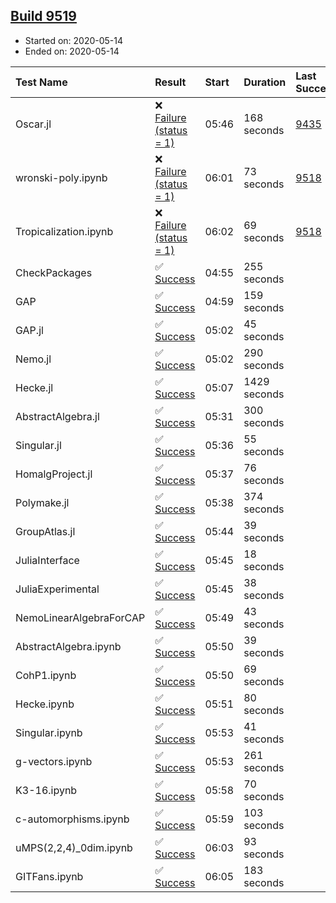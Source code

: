 ## [Build 9519](https://oscarci.mathematik.uni-kl.de/job/oscar/9519/)

* Started on: 2020-05-14
* Ended on: 2020-05-14

| Test Name    | Result | Start | Duration | Last Success | First Failure |
|:-------------|:-------|:------|:---------|:-------------|:--------------|
| Oscar.jl | ❌ [Failure (status = 1)](https://oscarci.mathematik.uni-kl.de/job/oscar/9519/artifact/logs/build-9519/Oscar.jl.log) | 05:46 | 168 seconds | [9435](https://oscarci.mathematik.uni-kl.de/job/oscar/9435/) | [9436](https://oscarci.mathematik.uni-kl.de/job/oscar/9436/) |
| wronski-poly.ipynb | ❌ [Failure (status = 1)](https://oscarci.mathematik.uni-kl.de/job/oscar/9519/artifact/logs/build-9519/wronski-poly.ipynb.log) | 06:01 | 73 seconds | [9518](https://oscarci.mathematik.uni-kl.de/job/oscar/9518/) | [9519](https://oscarci.mathematik.uni-kl.de/job/oscar/9519/) |
| Tropicalization.ipynb | ❌ [Failure (status = 1)](https://oscarci.mathematik.uni-kl.de/job/oscar/9519/artifact/logs/build-9519/Tropicalization.ipynb.log) | 06:02 | 69 seconds | [9518](https://oscarci.mathematik.uni-kl.de/job/oscar/9518/) | [9519](https://oscarci.mathematik.uni-kl.de/job/oscar/9519/) |
| CheckPackages | ✅ [Success](https://oscarci.mathematik.uni-kl.de/job/oscar/9519/artifact/logs/build-9519/CheckPackages.log) | 04:55 | 255 seconds |  |  |
| GAP | ✅ [Success](https://oscarci.mathematik.uni-kl.de/job/oscar/9519/artifact/logs/build-9519/GAP.log) | 04:59 | 159 seconds |  |  |
| GAP.jl | ✅ [Success](https://oscarci.mathematik.uni-kl.de/job/oscar/9519/artifact/logs/build-9519/GAP.jl.log) | 05:02 | 45 seconds |  |  |
| Nemo.jl | ✅ [Success](https://oscarci.mathematik.uni-kl.de/job/oscar/9519/artifact/logs/build-9519/Nemo.jl.log) | 05:02 | 290 seconds |  |  |
| Hecke.jl | ✅ [Success](https://oscarci.mathematik.uni-kl.de/job/oscar/9519/artifact/logs/build-9519/Hecke.jl.log) | 05:07 | 1429 seconds |  |  |
| AbstractAlgebra.jl | ✅ [Success](https://oscarci.mathematik.uni-kl.de/job/oscar/9519/artifact/logs/build-9519/AbstractAlgebra.jl.log) | 05:31 | 300 seconds |  |  |
| Singular.jl | ✅ [Success](https://oscarci.mathematik.uni-kl.de/job/oscar/9519/artifact/logs/build-9519/Singular.jl.log) | 05:36 | 55 seconds |  |  |
| HomalgProject.jl | ✅ [Success](https://oscarci.mathematik.uni-kl.de/job/oscar/9519/artifact/logs/build-9519/HomalgProject.jl.log) | 05:37 | 76 seconds |  |  |
| Polymake.jl | ✅ [Success](https://oscarci.mathematik.uni-kl.de/job/oscar/9519/artifact/logs/build-9519/Polymake.jl.log) | 05:38 | 374 seconds |  |  |
| GroupAtlas.jl | ✅ [Success](https://oscarci.mathematik.uni-kl.de/job/oscar/9519/artifact/logs/build-9519/GroupAtlas.jl.log) | 05:44 | 39 seconds |  |  |
| JuliaInterface | ✅ [Success](https://oscarci.mathematik.uni-kl.de/job/oscar/9519/artifact/logs/build-9519/JuliaInterface.log) | 05:45 | 18 seconds |  |  |
| JuliaExperimental | ✅ [Success](https://oscarci.mathematik.uni-kl.de/job/oscar/9519/artifact/logs/build-9519/JuliaExperimental.log) | 05:45 | 38 seconds |  |  |
| NemoLinearAlgebraForCAP | ✅ [Success](https://oscarci.mathematik.uni-kl.de/job/oscar/9519/artifact/logs/build-9519/NemoLinearAlgebraForCAP.log) | 05:49 | 43 seconds |  |  |
| AbstractAlgebra.ipynb | ✅ [Success](https://oscarci.mathematik.uni-kl.de/job/oscar/9519/artifact/logs/build-9519/AbstractAlgebra.ipynb.log) | 05:50 | 39 seconds |  |  |
| CohP1.ipynb | ✅ [Success](https://oscarci.mathematik.uni-kl.de/job/oscar/9519/artifact/logs/build-9519/CohP1.ipynb.log) | 05:50 | 69 seconds |  |  |
| Hecke.ipynb | ✅ [Success](https://oscarci.mathematik.uni-kl.de/job/oscar/9519/artifact/logs/build-9519/Hecke.ipynb.log) | 05:51 | 80 seconds |  |  |
| Singular.ipynb | ✅ [Success](https://oscarci.mathematik.uni-kl.de/job/oscar/9519/artifact/logs/build-9519/Singular.ipynb.log) | 05:53 | 41 seconds |  |  |
| g-vectors.ipynb | ✅ [Success](https://oscarci.mathematik.uni-kl.de/job/oscar/9519/artifact/logs/build-9519/g-vectors.ipynb.log) | 05:53 | 261 seconds |  |  |
| K3-16.ipynb | ✅ [Success](https://oscarci.mathematik.uni-kl.de/job/oscar/9519/artifact/logs/build-9519/K3-16.ipynb.log) | 05:58 | 70 seconds |  |  |
| c-automorphisms.ipynb | ✅ [Success](https://oscarci.mathematik.uni-kl.de/job/oscar/9519/artifact/logs/build-9519/c-automorphisms.ipynb.log) | 05:59 | 103 seconds |  |  |
| uMPS(2,2,4)_0dim.ipynb | ✅ [Success](https://oscarci.mathematik.uni-kl.de/job/oscar/9519/artifact/logs/build-9519/uMPS-2-2-4-_0dim.ipynb.log) | 06:03 | 93 seconds |  |  |
| GITFans.ipynb | ✅ [Success](https://oscarci.mathematik.uni-kl.de/job/oscar/9519/artifact/logs/build-9519/GITFans.ipynb.log) | 06:05 | 183 seconds |  |  |
